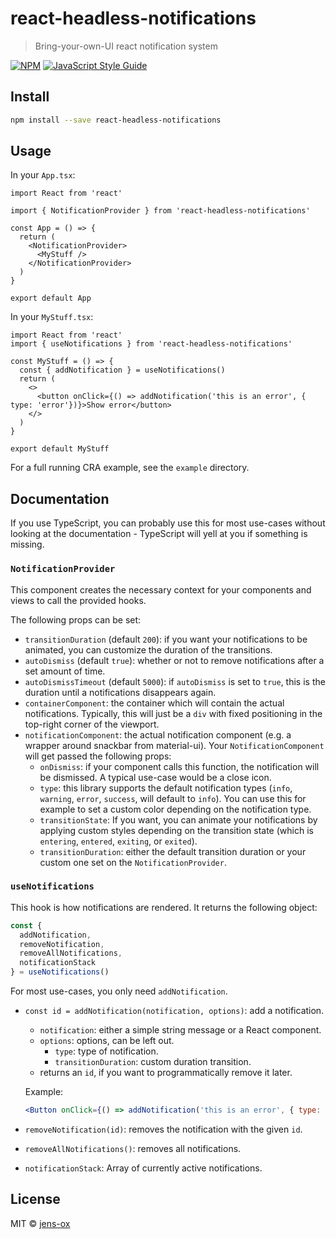 # react-headless-notifications

> Bring-your-own-UI react notification system

[![NPM](https://img.shields.io/npm/v/react-headless-notifications.svg)](https://www.npmjs.com/package/react-headless-notifications) [![JavaScript Style Guide](https://img.shields.io/badge/code_style-standard-brightgreen.svg)](https://standardjs.com)

## Install

```bash
npm install --save react-headless-notifications
```

## Usage

In your `App.tsx`:
```tsx
import React from 'react'

import { NotificationProvider } from 'react-headless-notifications'

const App = () => {
  return (
    <NotificationProvider>
      <MyStuff />
    </NotificationProvider>
  )
}

export default App
```

In your `MyStuff.tsx`:
```tsx
import React from 'react'
import { useNotifications } from 'react-headless-notifications'

const MyStuff = () => {
  const { addNotification } = useNotifications()
  return (
    <>
      <button onClick={() => addNotification('this is an error', { type: 'error'})}>Show error</button>
    </>
  )
}

export default MyStuff
```

For a full running CRA example, see the `example` directory.

## Documentation

If you use TypeScript, you can probably use this for most use-cases without looking at the documentation - TypeScript will yell at you if something is missing.

### `NotificationProvider`

This component creates the necessary context for your components and views to call the provided hooks.

The following props can be set:

* `transitionDuration` (default `200`): if you want your notifications to be animated, you can customize the duration of the transitions.
* `autoDismiss` (default `true`): whether or not to remove notifications after a set amount of time.
* `autoDismissTimeout` (default `5000`): if `autoDismiss` is set to `true`, this is the duration until a notifications disappears again.
* `containerComponent`: the container which will contain the actual notifications. Typically, this will just be a `div` with fixed positioning in the top-right corner of the viewport.
* `notificationComponent`: the actual notification component (e.g. a wrapper around snackbar from material-ui). Your `NotificationComponent` will get passed the following props:
  * `onDismiss`: if your component calls this function, the notification will be dismissed. A typical use-case would be a close icon.
  * `type`: this library supports the default notification types (`info`, `warning`, `error`, `success`, will default to `info`). You can use this for example to set a custom color depending on the notification type.
  * `transitionState`: If you want, you can animate your notifications by applying custom styles depending on the transition state (which is `entering`, `entered`, `exiting`, or `exited`).
  * `transitionDuration`: either the default transition duration or your custom one set on the `NotificationProvider`.

### `useNotifications`

This hook is how notifications are rendered. It returns the following object:

```js
const {
  addNotification,
  removeNotification,
  removeAllNotifications,
  notificationStack
} = useNotifications()
```

For most use-cases, you only need `addNotification`.

* `const id = addNotification(notification, options)`: add a notification.
  * `notification`: either a simple string message or a React component.
  * `options`: options, can be left out.
    * `type`: type of notification.
    * `transitionDuration`: custom duration transition.
  * returns an `id`, if you want to programmatically remove it later.

  Example:
  ```jsx
  <Button onClick={() => addNotification('this is an error', { type: 'error' })}>click me</Button>
  ```
* `removeNotification(id)`: removes the notification with the given `id`.
* `removeAllNotifications()`: removes all notifications.
* `notificationStack`: Array of currently active notifications.

## License

MIT © [jens-ox](https://github.com/jens-ox)
